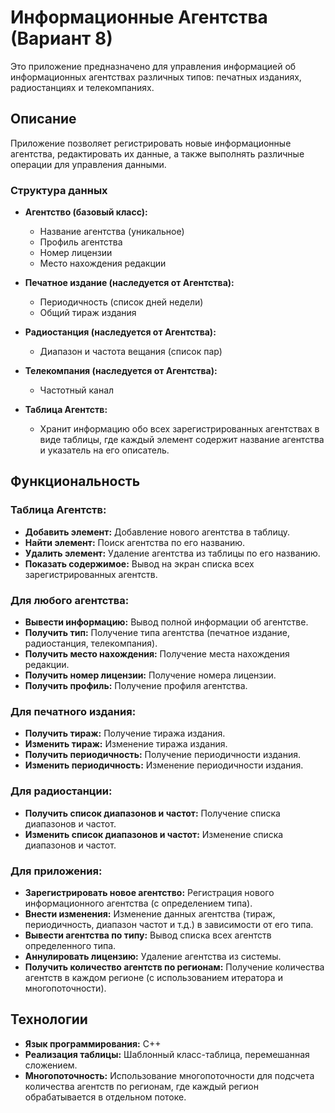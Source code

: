 # Информационные Агентства (Вариант 8)

Это приложение предназначено для управления информацией об информационных агентствах различных типов: печатных изданиях, радиостанциях и телекомпаниях.

## Описание

Приложение позволяет регистрировать новые информационные агентства, редактировать их данные, а также выполнять различные операции для управления данными.

### Структура данных

-   **Агентство (базовый класс):**
    -   Название агентства (уникальное)
    -   Профиль агентства
    -   Номер лицензии
    -   Место нахождения редакции

-   **Печатное издание (наследуется от Агентства):**
    -   Периодичность (список дней недели)
    -   Общий тираж издания

-   **Радиостанция (наследуется от Агентства):**
    -   Диапазон и частота вещания (список пар)

-   **Телекомпания (наследуется от Агентства):**
    -   Частотный канал

-   **Таблица Агентств:**
    -   Хранит информацию обо всех зарегистрированных агентствах в виде таблицы, где каждый элемент содержит название агентства и указатель на его описатель.

## Функциональность

### Таблица Агентств:

-   **Добавить элемент:** Добавление нового агентства в таблицу.
-   **Найти элемент:** Поиск агентства по его названию.
-   **Удалить элемент:** Удаление агентства из таблицы по его названию.
-   **Показать содержимое:** Вывод на экран списка всех зарегистрированных агентств.

### Для любого агентства:

-   **Вывести информацию:** Вывод полной информации об агентстве.
-   **Получить тип:** Получение типа агентства (печатное издание, радиостанция, телекомпания).
-   **Получить место нахождения:** Получение места нахождения редакции.
-   **Получить номер лицензии:** Получение номера лицензии.
-   **Получить профиль:** Получение профиля агентства.

### Для печатного издания:

-   **Получить тираж:** Получение тиража издания.
-   **Изменить тираж:** Изменение тиража издания.
-   **Получить периодичность:** Получение периодичности издания.
-   **Изменить периодичность:** Изменение периодичности издания.

### Для радиостанции:

-   **Получить список диапазонов и частот:** Получение списка диапазонов и частот.
-   **Изменить список диапазонов и частот:** Изменение списка диапазонов и частот.

### Для приложения:

-   **Зарегистрировать новое агентство:** Регистрация нового информационного агентства (с определением типа).
-   **Внести изменения:** Изменение данных агентства (тираж, периодичность, диапазон частот и т.д.) в зависимости от его типа.
-   **Вывести агентства по типу:** Вывод списка всех агентств определенного типа.
-   **Аннулировать лицензию:** Удаление агентства из системы.
-   **Получить количество агентств по регионам:** Получение количества агентств в каждом регионе (с использованием итератора и многопоточности).

## Технологии

-   **Язык программирования:**  С++
-   **Реализация таблицы:** Шаблонный класс-таблица, перемешанная сложением.
-   **Многопоточность:** Использование многопоточности для подсчета количества агентств по регионам, где каждый регион обрабатывается в отдельном потоке.
